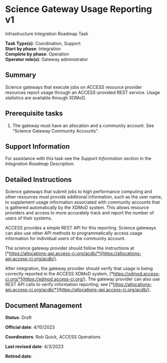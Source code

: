 # Science Gateway Usage Reporting v1

Infrastructure Integration Roadmap Task

**Task Type(s)**: Coordination, Support  
**Start by phase**: Integration  
**Complete by phase**: Operation  
**Operator role(s)**: Gateway administrator

## Summary

Science gateways that execute jobs on ACCESS resource provider resources report usage through an ACCESS-provided REST service. Usage statistics are available through XDMoD.

## Prerequisite tasks

1.  The gateway must have an allocation and a community account. See “Science Gateway Community Accounts”.

## Support Information

For assistance with this task see the *Support Information* section in the *Integration Roadmap Description*.

## Detailed Instructions

Science gateways that submit jobs to high performance computing and other resources must provide additional information, such as the user name, to supplement usage information associated with community accounts that is gathered automatically by the XDMoD system. This allows resource providers and access to more accurately track and report the number of users of their systems.

ACCESS provides a simple REST API for this reporting. Science gateways can also use other API methods to programmatically access usage information for individual users of the community account.

The science gateway provider should follow the instructions at [*https://allocations-api.access-ci.org/acdb/*](https://allocations-api.access-ci.org/acdb/).

After integration, the gateway provider should verify that usage is being correctly reported in the ACCESS XDMoD system, [*https://xdmod.access-ci.org/*](https://xdmod.access-ci.org/). The gateway provider can also use REST API calls to verify information reporting; see [*https://allocations-api.access-ci.org/acdb/*](https://allocations-api.access-ci.org/acdb/).

## Document Management

**Status**: Draft

**Official date**: 4/10/2023

**Coordinators**: Rob Quick, ACCESS Operations

**Last revised date**: 4/3/2023

**Retired date**:
